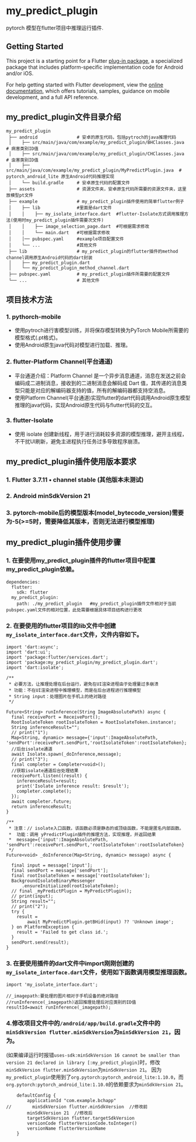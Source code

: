 # my_predict_plugin

pytorch 模型在flutter项目中推理运行插件.

## Getting Started

This project is a starting point for a Flutter
[plug-in package](https://flutter.dev/developing-packages/),
a specialized package that includes platform-specific implementation code for
Android and/or iOS.

For help getting started with Flutter development, view the
[online documentation](https://flutter.dev/docs), which offers tutorials,
samples, guidance on mobile development, and a full API reference.

## my_predict_plugin文件目录介绍
```
my_predict_plugin
 ├── android               # 安卓的原生代码，包括pytroch的java推理代码
 │    ├── src/main/java/com/example/my_predict_plugin/BHClasses.java        # 病害类别ID值 
 │    ├── src/main/java/com/example/my_predict_plugin/CHClasses.java        # 虫害类别ID值
 │    ├── src/main/java/com/example/my_predict_plugin/MyPredictPlugin.java  # pytorch_android_lite 原生Android代码推理实现
 │    └── build.gradle     # 安卓原生代码的配置文件          
 ├── assets                # 资源文件夹，安卓原生代码所需要的资源文件夹，这里放模型pt文件
 ├── example               # my_predict_plugin插件使用的简单flutter例子
 │    ├── lib              #里面是dart文件
 │    │    ├── my_isolate_interface.dart  #flutter-Isolate方式调用推理方法(使用时my_predict_plugin插件需要次文件)
 │    │    ├── image_selection_page.dart  #可根据需求修改
 │    │    └── main.dart   #可根据需求修改
 │    │── pubspec.yaml     #example项目配置文件
 │    └── ...              #其他文件
 ├── lib                   # my_predict_plugin的flutter插件的method channel调用原生Android代码的dart封装
 │    ├── my_predict_plugin.dart
 │    └── my_predict_plugin_method_channel.dart
 ├── pubspec.yaml          # my_predict_plugin插件所需要的配置文件
 └── ...                   # 其他文件    
```

## 项目技术方法
### 1. pythorch-mobile
- 使用pytroch进行害模型训练，并将保存模型转换为PyTorch Mobile所需要的模型格式(.pt格式)。
- 使用Android原生java代码对模型进行加载、推理。

### 2. flutter-Platform Channel(平台通道)
- 平台通道介绍：Platform Channel 是一个异步消息通道，消息在发送之前会编码成二进制消息，接收到的二进制消息会解码成 Dart 值，其传递的消息类型只能是对应的解编码器支持的值，所有的解编码器都支持空消息。
- 使用Platform Channel(平台通道)实现flutter的dart代码调用Android原生模型推理的java代码，实现Android原生代码与flutter代码的交互。

### 3. flutter-Isolate
- 使用 isolate 创建新线程，用于进行消耗较多资源的模型推理，避开主线程，不干扰UI刷新，避免主进程执行任务过多导致程序崩溃。

## my_predict_plugin插件使用版本要求
### 1. Flutter 3.7.11 • channel stable (其他版本未测试)
### 2. Android minSdkVersion 21
### 3. pytorch-mobile后的模型版本(model_bytecode_version)需要为-5(>=5时，需要降低其版本，否则无法进行模型推理)


## my_predict_plugin插件使用步骤
### 1. 在要使用my_predict_plugin插件的flutter项目中配置my_predict_plugin依赖。
```
dependencies:
  flutter:
    sdk: flutter
  my_predict_plugin:
    path: ./my_predict_plugin   #my_predict_plugin插件文件相对于当前pubspec.yaml文件的相对位置，此处需要根据具体项目结构进行更改
```

### 2. 在要使用的flutter项目的lib文件中创建`my_isolate_interface.dart`文件，文件内容如下。
```
import 'dart:async';
import 'dart:ui';
import 'package:flutter/services.dart';
import 'package:my_predict_plugin/my_predict_plugin.dart';
import 'dart:isolate';

/**
 * 必要方法，让推理处理在后台运行，避免在UI渲染进程由于处理量过多崩溃
 * 功能：不在UI渲染进程中推理模型，而是在后台进程进行推理模型
 * String input：处理图片在手机上的绝对路径
 */

Future<String> runInference(String ImageAbsolutePath) async {
  final receivePort = ReceivePort();
  RootIsolateToken rootIsolateToken = RootIsolateToken.instance!;
  String inferenceResult="";
  // print("1");
  Map<String, dynamic> message={'input':ImageAbsolutePath, 'sendPort':receivePort.sendPort,'rootIsolateToken':rootIsolateToken};
  //后台isolate通道
  await Isolate.spawn(_doInference,message);
  // print("3");
  final completer = Completer<void>();
  //获取isolate通道后台处理结果
  receivePort.listen((result) {
    inferenceResult=result;
    print('Isolate inference result: $result');
    completer.complete();
  });
  await completer.future;
  return inferenceResult;
}

/**
 * 注意：// isolate入口函数，该函数必须是静态的或顶级函数，不能是匿名内部函数。
 *  功能：调用 yPredictPlugin插件的推理方法，实现推理，并返回结果
 *  message={'input':ImageAbsolutePath, 'sendPort':receivePort.sendPort,'rootIsolateToken':rootIsolateToken}
 */
Future<void> _doInference(Map<String, dynamic> message) async {

  final input = message['input'];
  final sendPort = message['sendPort'];
  final rootIsolateToken = message['rootIsolateToken'];
  BackgroundIsolateBinaryMessenger
      .ensureInitialized(rootIsolateToken);
  // final _myPredictPlugin = MyPredictPlugin();
  // print(input);
  String result="";
  // print("2");
  try {
    result =
        await MyPredictPlugin.getBHid(input) ?? 'Unknown image';
  } on PlatformException {
    result = 'Failed to get class id.';
  }
  sendPort.send(result);
}
```

### 3. 在要使用插件的dart文件中import刚刚创建的`my_isolate_interface.dart`文件，使用如下函数调用模型推理函数。
```
import 'my_isolate_interface.dart';
```
```
//_imagepath:要处理的图片相对于手机设备的绝对路径
//runInference(_imagepath)返回推理处理后对应类别的ID值
resultId=await runInference(_imagepath);
```

### 4.修改项目文件中的`/android/app/build.gradle`文件中的`minSdkVersion flutter.minSdkVersion`为`minSdkVersion 21`，因为。
(如果编译运行时报错`uses-sdk:minSdkVersion 16 cannot be smaller than version 21 declared in library [:my_predict_plugin]`时，修改`minSdkVersion flutter.minSdkVersion`为`minSdkVersion 21`。
因为`my_predict_plugin`使用到了`org.pytorch:pytorch_android_lite:1.10.0`，而`org.pytorch:pytorch_android_lite:1.10.0`的依赖要求为`minSdkVersion 21`。
```
    defaultConfig {
        applicationId "com.example.bchapp"
//        minSdkVersion flutter.minSdkVersion  //修改前
        minSdkVersion 21  //修改后
        targetSdkVersion flutter.targetSdkVersion
        versionCode flutterVersionCode.toInteger()
        versionName flutterVersionName
    }
```


